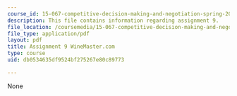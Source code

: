 ```yaml
---
course_id: 15-067-competitive-decision-making-and-negotiation-spring-2011
description: This file contains information regarding assignment 9.
file_location: /coursemedia/15-067-competitive-decision-making-and-negotiation-spring-2011/db0534635df9524bf275267e80c89773_MIT15_067S11_assgn09.pdf
file_type: application/pdf
layout: pdf
title: Assignment 9 WineMaster.com
type: course
uid: db0534635df9524bf275267e80c89773

---
```

None